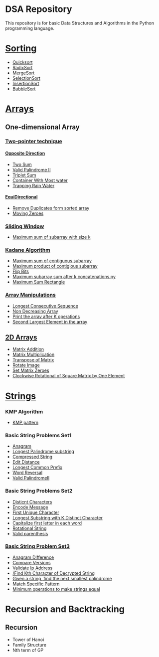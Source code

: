 # DSA Repository

This repository is for basic Data Structures and Algorithms in the Python programming language.

# [Sorting](https://github.com/nateshv54/DSA/tree/main/Sorting)
- [Quicksort](https://github.com/nateshv54/DSA/blob/main/Sorting/Quick%20sort.py)
- [RadixSort](https://github.com/nateshv54/DSA/blob/main/Sorting/Radix%20Sort.py)
- [MergeSort](https://github.com/nateshv54/DSA/blob/main/Sorting/Merge%20Sort.py)
- [SelectionSort](https://github.com/nateshv54/DSA/blob/main/Sorting/Selection%20Sort.py)
- [InsertionSort](https://github.com/nateshv54/DSA/blob/main/Sorting/Insertion%20Sort.py)
- [BubbleSort](https://github.com/nateshv54/DSA/blob/main/Sorting/Bubble%20Sort.py)

# [Arrays](https://github.com/nateshv54/DSA/tree/main/Arrays)
## One-dimensional Array
### [Two-pointer technique](https://github.com/nateshv54/DSA/tree/main/Arrays/Two%20Pointer)
#### [Opposite Direction](https://github.com/nateshv54/DSA/tree/main/Arrays/Two%20Pointer/Opposite%20Directional)
  - [Two Sum](https://github.com/nateshv54/DSA/blob/main/Arrays/Two%20Pointer/Opposite%20Directional/Two%20Sum.py)
  - [Valid Palindrome II](https://github.com/nateshv54/DSA/blob/main/Strings/Basic%20string%20problems/Valid%20Palindrome%20II.py)
  - [Triplet Sum](https://github.com/nateshv54/DSA/blob/main/Arrays/Two%20Pointer/Opposite%20Directional/Triplet%20Sum.py)
  - [Container With Most water](https://github.com/nateshv54/DSA/blob/main/Arrays/Two%20Pointer/Opposite%20Directional/Container%20With%20Most%20Water.py)
  - [Trapping Rain Water](https://github.com/nateshv54/DSA/blob/main/Arrays/Two%20Pointer/Trapping%20Rain%20Water.py)
    
#### [EquiDirectional](https://github.com/nateshv54/DSA/tree/main/Arrays/Two%20Pointer/EquiDirectional)
  - [Remove Duplicates form sorted array](https://github.com/nateshv54/DSA/blob/main/Arrays/Two%20Pointer/EquiDirectional/Remove%20Duplicates%20From%20Sorted%20Array.py)
  - [Moving Zeroes](https://github.com/nateshv54/DSA/blob/main/Arrays/Two%20Pointer/EquiDirectional/Moving%20Zeroes.py)
### [Sliding Window]()
  - [Maximum sum of subarray with size k](https://github.com/nateshv54/DSA/blob/main/Arrays/Sliding%20Window/Max_sub_array_sum.py)
    
### [Kadane Algorithm](https://github.com/nateshv54/DSA/tree/main/Arrays/Kadane%20Algorithm)
  - [Maximum sum of contiguous subarray](https://github.com/nateshv54/DSA/blob/main/Arrays/Kadane%20Algorithm/Maximum%20product%20of%20Contigious%20Subarray.py)
  - [Maximum product of contigious subarray](https://github.com/nateshv54/DSA/blob/main/Arrays/Kadane%20Algorithm/Maximum%20sum%20of%20Contigious%20Subarray.py)
  - [Flip Bits](https://github.com/nateshv54/DSA/blob/main/Arrays/Kadane%20Algorithm/Flip%20Bits.py)
  - [Maximum subarray sum after k concatenations.py](https://github.com/nateshv54/DSA/blob/main/Arrays/Kadane%20Algorithm/Maximum%20subarray%20sum%20after%20k%20concatenations.py)
  - [Maximum Sum Rectangle](https://github.com/nateshv54/DSA/blob/main/Arrays/Kadane%20Algorithm/Maximum%20Sum%20Rectangle.py)

### [Array Manipulations](https://github.com/nateshv54/DSA/tree/main/Arrays/Array%20Manipulations)
  - [Longest Consecutive Sequence](https://github.com/nateshv54/DSA/blob/main/Arrays/Array%20Manipulations/Longest%20Consecutive%20Sequence.py)
  - [Non Decreasing Array](https://github.com/nateshv54/DSA/blob/main/Arrays/Array%20Manipulations/Non%20Decresing%20Array.py)
  - [Print the array after K operations](https://github.com/nateshv54/DSA/blob/main/Arrays/Array%20Manipulations/Print%20the%20array%20after%20K%20operations.py)
  - [Second Largest Element in the array](https://github.com/nateshv54/DSA/blob/main/Arrays/Array%20Manipulations/Second%20largest%20element%20in%20the%20array.py)
## [2D Arrays](https://github.com/nateshv54/DSA/tree/main/Arrays/2D%20arrays)
  - [Matrix Addition](https://github.com/nateshv54/DSA/blob/main/Arrays/2D%20arrays/Addition_Matrixes.py)
  - [Matrix Multiplication](https://github.com/nateshv54/DSA/blob/main/Arrays/2D%20arrays/Multiplication_Matrix.py) 
  - [Transpose of Matrix](https://github.com/nateshv54/DSA/blob/main/Arrays/2D%20arrays/Transpose%20of%20Matrix.py)
  - [Rotate Image](https://github.com/nateshv54/DSA/blob/main/Arrays/2D%20arrays/90%20degree%20rotation%20of%20square%20matrix(Rotate%20Image).py)
  - [Set Matrix Zeroes](https://github.com/nateshv54/DSA/blob/main/Arrays/2D%20arrays/Set%20Matrix%20Zeroes.py)
  - [Clockwise Rotational of Square Matrix by One Element](https://github.com/nateshv54/DSA/blob/main/Arrays/2D%20arrays/Rotational%20of%20square%20matrix%20in%20clockwise%20by%201%20element.py)
    
# [Strings](https://github.com/nateshv54/DSA/tree/main/Strings)
### KMP Algorithm
  - [KMP pattern](https://github.com/nateshv54/DSA/blob/main/Strings/KMP%20algortihm/KMP%20pattern.py)
### Basic String Problems Set1 
  - [Anagram](https://github.com/nateshv54/DSA/blob/main/Strings/Basic%20string%20problems/Anagram.py)
  - [Longest Palindrome substring](https://github.com/nateshv54/DSA/blob/main/Strings/Basic%20string%20problems/Lonest%20Palindrome%20Substring.py)
  - [Compressed String](https://github.com/nateshv54/DSA/blob/main/Strings/Basic%20string%20problems/Compressed%20String.py)
  -  [Edit Distance](https://github.com/nateshv54/DSA/blob/main/Strings/Basic%20string%20problems/Edit%20Distance.py)
  -  [Longest Common Prefix](https://github.com/nateshv54/DSA/blob/main/Strings/Basic%20string%20problems/Longest%20Commong%20Prefix.py)
  -  [Word Reversal](https://github.com/nateshv54/DSA/blob/main/Strings/Basic%20string%20problems/Word%20Reversal.py)
  - [Valid PalindromeII](https://github.com/nateshv54/DSA/blob/main/Strings/Basic%20string%20problems/Valid%20Palindrome%20II.py)

### Basic String Problems Set2
  - [Disticnt Characters](https://github.com/nateshv54/DSA/blob/main/Strings/String%20set2/DistinctCharacters(Effiecient).py)
  - [Encode Message](https://github.com/nateshv54/DSA/blob/main/Strings/String%20set2/Encode_message1.py)
  - [First Unique Character](https://github.com/nateshv54/DSA/blob/main/Strings/String%20set2/FirstUniqueCharacter.py)
  - [Longest Substring with K Distinct Character](https://github.com/nateshv54/DSA/blob/main/Strings/String%20set2/Longest_substring_with_K_distinct%20characters.py)
  - [Capitalize first letter in each word](https://github.com/nateshv54/DSA/blob/main/Strings/String%20set2/TitleWordinString.py)
  - [Rotational String](https://github.com/nateshv54/DSA/blob/main/Strings/String%20set2/RotationalString.py)
  - [Valid parenthesis](https://github.com/nateshv54/DSA/blob/main/Strings/String%20set2/Validparenthesis.py)
### [Basic String Problem Set3](https://github.com/nateshv54/DSA/tree/main/Strings/String%20Set%203)
-  [Anagram  Difference](https://github.com/nateshv54/DSA/blob/main/Strings/String%20Set%203/Anagram%20Difference.py)
-   [Compare Versions](https://github.com/nateshv54/DSA/blob/main/Strings/String%20Set%203/Compare%20Versions.py)
-   [Validate Ip Address](https://github.com/nateshv54/DSA/blob/main/Strings/String%20Set%203/Compare%20Versions.py)
-   [/Find Kth Character of Decrypted String](https://github.com/nateshv54/DSA/blob/main/Strings/String%20Set%203/Find%20Kth%20Character%20of%20Decrypted%20String.py)
-   [Given a string, find the next smallest palindrome](https://github.com/nateshv54/DSA/blob/main/Strings/String%20Set%203/Given%20a%20string%2C%20find%20the%20next%20smallest%20palindrome.py)
-   [Match Specific Pattern](https://github.com/nateshv54/DSA/blob/main/Strings/String%20Set%203/Match%20Specific%20Pattern.py)
-   [Minimum operations to make strings equal](https://github.com/nateshv54/DSA/blob/main/Strings/String%20Set%203/Minimum%20operations%20to%20make%20strings%20equal.py)

# Recursion and Backtracking
##  Recursion
- Tower of Hanoi
- Family Structure
- Nth term of GP
  
